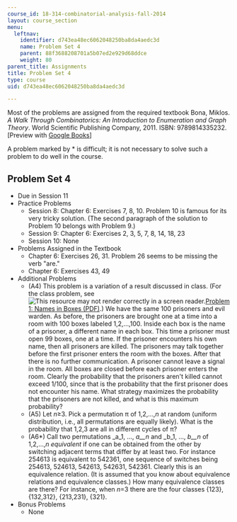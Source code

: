 ```yaml
---
course_id: 18-314-combinatorial-analysis-fall-2014
layout: course_section
menu:
  leftnav:
    identifier: d743ea48ec6062048250ba8da4aedc3d
    name: Problem Set 4
    parent: 88f3688208701a5b07ed2e929d68ddce
    weight: 80
parent_title: Assignments
title: Problem Set 4
type: course
uid: d743ea48ec6062048250ba8da4aedc3d

---
```


Most of the problems are assigned from the required textbook Bona, Miklos. _A Walk Through Combinatorics: An Introduction to Enumeration and Graph Theory_. World Scientific Publishing Company, 2011. ISBN: 9789814335232. \[Preview with [Google Books](http://books.google.com/books?id=TzJ2L9ZmlQUC&pg=PAfrontcover)\]

A problem marked by \* is difficult; it is not necessary to solve such a problem to do well in the course.

Problem Set 4
-------------

*   Due in Session 11
*   Practice Problems
    *   Session 8: Chapter 6: Exercises 7, 8, 10. Problem 10 is famous for its very tricky solution. (The second paragraph of the solution to Problem 10 belongs with Problem 9.)
    *   Session 9: Chapter 6: Exercises 2, 3, 5, 7, 8, 14, 18, 23
    *   Session 10: None
*   Problems Assigned in the Textbook
    *   Chapter 6: Exercises 26, 31. Problem 26 seems to be missing the verb "are."
    *   Chapter 6: Exercises 43, 49
*   Additional Problems
    *   (A4) This problem is a variation of a result discussed in class. (For the class problem, see ![This resource may not render correctly in a screen reader.](/images/inacessible.gif)[Problem 1: Names in Boxes (PDF)](http://math.dartmouth.edu/~pw/solutions.pdf).) We have the same 100 prisoners and evil warden. As before, the prisoners are brought one at a time into a room with 100 boxes labeled 1,2,…,100. Inside each box is the name of a prisoner, a different name in each box. This time a prisoner must open 99 boxes, one at a time. If the prisoner encounters his own name, then all prisoners are killed. The prisoners may talk together before the first prisoner enters the room with the boxes. After that there is no further communication. A prisoner cannot leave a signal in the room. All boxes are closed before each prisoner enters the room. Clearly the probability that the prisoners aren't killed cannot exceed 1/100, since that is the probability that the first prisoner does not encounter his name. What strategy maximizes the probability that the prisoners are not killed, and what is this maximum probability?
    *   (A5) Let _n_≥3. Pick a permutation π of 1,2,...,_n_ at random (uniform distribution, i.e., all permutations are equally likely). What is the probability that 1,2,3 are all in different cycles of π?
    *   (A6\*) Call two permutations _a_1, ..., _a__n_ and _b_1, ..., _b__n_ of 1,2,...,_n_ _equivalent_ if one can be obtained from the other by switching adjacent terms that differ by at least two. For instance 254613 is equivalent to 542361, one sequence of switches being 254613, 524613, 542613, 542631, 542361. Clearly this is an equivalence relation. (It is assumed that you know about equivalence relations and equivalence classes.) How many equivalence classes are there? For instance, when _n_\=3 there are the four classes {123}, {132,312}, {213,231}, {321}.
*   Bonus Problems
    *   None
